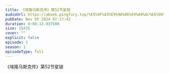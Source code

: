 ```yaml
---
title: 《埃隆马斯克传》第52节星链
audioUrl: https://abook.pingfury.top/%E5%9F%83%E9%9A%86%E9%A9%AC%E6%96%AF%E5%85%8B%E4%BC%A0-53-%E7%AC%AC52%E8%8A%82%E6%98%9F%E9%93%BE-ozo0imna.mp3
pubDate: Nov 05 2024 07:17:42
duration: 0:08:13.937500
size: 15435
cover: ""
explicit: false
episode: 1
season: 1
episodeType: full
---
```

《埃隆马斯克传》第52节星链